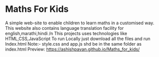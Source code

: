 # Maths For Kids

A simple web-site to enable children to learn maths in a customised way.
This website also contains language translation facility for english,marathi,hindi /n
This projects uses technologies like HTML,CSS,JavaScript 
To run Locally just download all the files and run Index.html
Note:- style.css and app.js shd be in the same folder as index.html
Preview: https://ashishpavan.github.io/Maths_for_kids/
